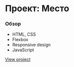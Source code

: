 # Проект: Место

### Обзор

* HTML, CSS
* Flexbox
* Responsive design
* JavaScript

[View project](https://noi5enu1sanc3.github.io/mesto/)
